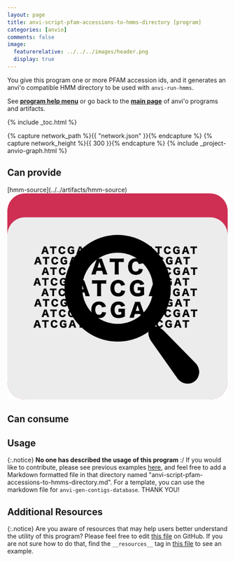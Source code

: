 ```yaml
---
layout: page
title: anvi-script-pfam-accessions-to-hmms-directory [program]
categories: [anvio]
comments: false
image:
  featurerelative: ../../../images/header.png
  display: true
---
```


You give this program one or more PFAM accession ids, and it generates an anvi&#x27;o compatible HMM directory to be used with `anvi-run-hmms`.

See **[program help menu](../../../../vignette#anvi-script-pfam-accessions-to-hmms-directory)** or go back to the **[main page](../../)** of anvi'o programs and artifacts.


{% include _toc.html %}
<div id="svg" class="subnetwork"></div>
{% capture network_path %}{{ "network.json" }}{% endcapture %}
{% capture network_height %}{{ 300 }}{% endcapture %}
{% include _project-anvio-graph.html %}


## Can provide

<p style="text-align: left" markdown="1"><span class="artifact-p">[hmm-source](../../artifacts/hmm-source) <img src="../../images/icons/HMM.png" class="artifact-icon-mini" /></span></p>

## Can consume

<p style="text-align: left" markdown="1"></p>

## Usage


{:.notice}
**No one has described the usage of this program** :/ If you would like to contribute, please see previous examples [here](https://github.com/merenlab/anvio/tree/master/anvio/docs/programs), and feel free to add a Markdown formatted file in that directory named "anvi-script-pfam-accessions-to-hmms-directory.md". For a template, you can use the markdown file for `anvi-gen-contigs-database`. THANK YOU!


## Additional Resources



{:.notice}
Are you aware of resources that may help users better understand the utility of this program? Please feel free to edit [this file](https://github.com/merenlab/anvio/tree/master/bin/anvi-script-pfam-accessions-to-hmms-directory) on GitHub. If you are not sure how to do that, find the `__resources__` tag in [this file](https://github.com/merenlab/anvio/blob/master/bin/anvi-interactive) to see an example.
